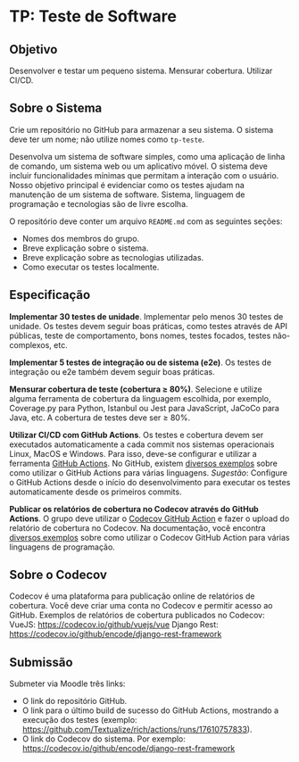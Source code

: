 # TP: Teste de Software

## Objetivo
Desenvolver e testar um pequeno sistema. Mensurar cobertura. Utilizar CI/CD.

## Sobre o Sistema

Crie um repositório no GitHub para armazenar a seu sistema. O sistema deve ter um nome; não utilize nomes como `tp-teste`.

Desenvolva um sistema de software simples, como uma aplicação de linha de comando, um sistema web ou um aplicativo móvel. O sistema deve incluir funcionalidades mínimas que permitam a interação com o usuário. Nosso objetivo principal é evidenciar como os testes ajudam na manutenção de um sistema de software. Sistema, linguagem de programação e tecnologias são de livre escolha.

O repositório deve conter um arquivo `README.md` com as seguintes seções:
- Nomes dos membros do grupo.
- Breve explicação sobre o sistema.
- Breve explicação sobre as tecnologias utilizadas.
- Como executar os testes localmente.

## Especificação

**Implementar 30 testes de unidade**. Implementar pelo menos 30 testes de unidade. Os testes devem seguir boas práticas, como testes através de API públicas, teste de comportamento, bons nomes, testes focados, testes não-complexos, etc. 

**Implementar 5 testes de integração ou de sistema (e2e)**. Os testes de integração ou e2e também devem seguir boas práticas.

**Mensurar cobertura de teste (cobertura ≥ 80%)**. Selecione e utilize alguma ferramenta de cobertura da linguagem escolhida, por exemplo, Coverage.py para Python, Istanbul ou Jest para JavaScript, JaCoCo para Java, etc. A cobertura de testes deve ser ≥ 80%.

**Utilizar CI/CD com GitHub Actions**. Os testes e cobertura devem ser executados automaticamente a cada commit nos sistemas operacionais Linux, MacOS e Windows. Para isso, deve-se configurar e utilizar a ferramenta [GitHub Actions](https://docs.github.com/pt/actions). No GitHub, existem [diversos exemplos](https://docs.github.com/pt/actions/use-cases-and-examples/building-and-testing) sobre como utilizar o GitHub Actions para várias linguagens. *Sugestão*: Configure o GitHub Actions desde o início do desenvolvimento para executar os testes automaticamente desde os primeiros commits.

**Publicar os relatórios de cobertura no Codecov através do GitHub Actions**. O grupo deve utilizar o [Codecov GitHub Action](https://github.com/marketplace/actions/codecov) e fazer o upload do relatório de cobertura no Codecov. Na documentação, você encontra [diversos exemplos](https://docs.codecov.com/docs/supported-languages) sobre como utilizar o Codecov GitHub Action para várias linguagens de programação.

## Sobre o Codecov 

Codecov é uma plataforma para publicação online de relatórios de cobertura. Você deve criar uma conta no Codecov e permitir acesso ao GitHub. Exemplos de relatórios de cobertura publicados no Codecov:
VueJS: https://codecov.io/github/vuejs/vue
Django Rest: https://codecov.io/github/encode/django-rest-framework

## Submissão

Submeter via Moodle três links:
- O link do repositório GitHub.
- O link para o último build de sucesso do GitHub Actions, mostrando a execução dos testes (exemplo: https://github.com/Textualize/rich/actions/runs/17610757833).
- O link do Codecov do sistema. Por exemplo: https://codecov.io/github/encode/django-rest-framework
